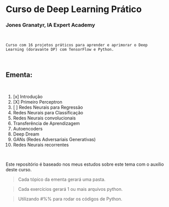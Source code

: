 # Curso de Deep Learning Prático
### Jones Granatyr, IA Expert Academy

<br>

    Curso com 16 projetos práticos para aprender e aprimorar o Deep Learning (doravante DP) com TensorFlow e Python.

<br>

## Ementa:

<br>

1. [x] Introdução
2. [X] Primeiro Perceptron
3. [ ] Redes Neurais para Regressão
4. Redes Neurais para Classificação
5. Redes Neurais convolucionais
6. Transferência de Aprendizagem
7. Autoencoders
8. Deep Dream
9. GANs (Redes Adversariais Generativas)
10. Redes Neurais recorrentes

<br>

Este repositório é baseado nos meus estudos sobre este tema com o auxílio deste curso.

>Cada tópico da ementa gerará uma pasta.

>Cada exercícios gerará 1 ou mais arquivos python.

>Utilizando #%% para rodar os códigos de Python.